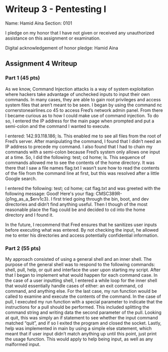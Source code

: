 Writeup 3 - Pentesting I
======

Name: Hamid Aina
Section: 0101

I pledge on my honor that I have not given or received any unauthorized assistance on this assignment or examination.

Digital acknowledgement of honor pledge: Hamid Aina

## Assignment 4 Writeup

### Part 1 (45 pts)

As we know, Command Injection attacks is a way of system exploitation where hackers take advantage of unchecked inputs to input their own commands. In many cases, they are able to gain root privileges and access system files that aren’t meant to be seen. I began by using the command nc cornerstoneairlines.co 45 to access Fred’s network admin panel. From there I became curious as to how I could make use of command injection. To do so, I entered the IP address for the main page when prompted and put a semi-colon and the command I wanted to execute.

I entered: 142.93.118.186; ls. This enabled me to see all files from the root of Fred’s server. After manipulating the command, I found that I didn’t need an IP address to precede my command. I also found that I had to chain my commands with a semi-colon because Fred’s system only allows one input at a time. So, I did the following: test; cd home; ls. This sequence of commands allowed me to see the contents of the home directory. It was there that I saw a file names flag.txt I wasn’t sure how to read the contents of the file from the command line at first, but this was resolved after a little Google search. 

I entered the following: test; cd home; cat flag.txt and was greeted with the following message: Good! Here's your flag: CMSC389R-{p1ng_as_a_$erv1c3}. I first tried going through the bin, boot, and dev directories and didn’t find anything useful. Then I though of the most reasonable place the flag could be and decided to cd into the home directory and I found it.

In the future, I recommend that Fred ensures that he sanitizes user inputs before executing what was entered. By not checking the input, he allowed me to enter his directories and access potentially confidential information.


### Part 2 (55 pts)

My approach consisted of using a general shell and an inner shell. The purpose of the general shell was to respond to the following commands: shell, pull, help, or quit and interface the user upon starting my script. After that I began to implement what would happen for each command case. In the case of a user inputting shell, I entered a while loop for the inner shell that would essentially handle cases of either: an exit command, cd command, and anything else. For the last case, my run function would be called to examine and execute the contents of the command. 
In the case of pull, I executed my run function with a special parameter to indicate that the instructions for a pull should be performed. This included splitting the command string and writing data the second parameter of the pull.
Looking at quit, this was simply an if statement to see whether the input command matched “quit”, and if so I exited the program and closed the socket. 
Lastly, help was implemented in main by using a simple else statement, which meant that if user input didn’t match anything up until this point, just print the usage function. This would apply to help being input, as well as any malformed input.

